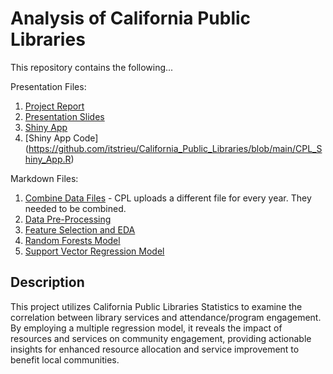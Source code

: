 # Analysis of California Public Libraries

This repository contains the following... 

Presentation Files: 
1. [Project Report](https://github.com/itstrieu/California_Public_Libraries/blob/main/Project%20Report.pdf)
2. [Presentation Slides](https://github.com/itstrieu/California_Public_Libraries/blob/main/Presentation%20Slides.pdf)
3. [Shiny App](https://itstrieu.shinyapps.io/California_Public_Libraries/)
4. [Shiny App Code] (https://github.com/itstrieu/California_Public_Libraries/blob/main/CPL_Shiny_App.R)

Markdown Files:

1. [Combine Data Files](https://github.com/itstrieu/California_Public_Libraries/blob/main/00_CPL_Combine_Data_Files.md) - CPL uploads a different file for every year. They needed to be combined.
2. [Data Pre-Processing](https://github.com/itstrieu/California_Public_Libraries/blob/main/01_CPL_Data_PreProcessing.md)
3. [Feature Selection and EDA](https://github.com/itstrieu/California_Public_Libraries/blob/main/02_CPL_Feature_Selection.md)
4. [Random Forests Model](https://github.com/itstrieu/California_Public_Libraries/blob/main/03_CPL_Random_Forests.md) 
5. [Support Vector Regression Model](https://github.com/itstrieu/California_Public_Libraries/blob/main/04_Support_Vector_Machine_Regression.md) 

## Description

This project utilizes California Public Libraries Statistics to examine the correlation between library services and attendance/program engagement. By employing a multiple regression model, it reveals the impact of resources and services on community engagement, providing actionable insights for enhanced resource allocation and service improvement to benefit local communities.
